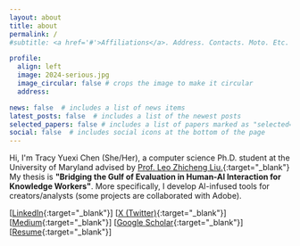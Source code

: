 ```yaml
---
layout: about
title: about
permalink: /
#subtitle: <a href='#'>Affiliations</a>. Address. Contacts. Moto. Etc.

profile:
  align: left
  image: 2024-serious.jpg
  image_circular: false # crops the image to make it circular
  address: 

news: false  # includes a list of news items
latest_posts: false  # includes a list of the newest posts
selected_papers: false # includes a list of papers marked as "selected={true}"
social: false  # includes social icons at the bottom of the page
---
```

Hi, I'm Tracy Yuexi Chen (She/Her), a computer science Ph.D. student at the University of Maryland advised by [Prof. Leo Zhicheng Liu.](https://zcliu.org/){:target="_blank"} My thesis is <b>"Bridging the Gulf of Evaluation in Human-AI Interaction for Knowledge Workers"</b>. More specifically, I develop AI-infused tools for creators/analysts (some projects are collaborated with Adobe). 

[[LinkedIn](https://www.linkedin.com/in/yuexi-tracy-chen-9186631a9/){:target="_blank"}]
[[X (Twitter)](https://twitter.com/tracyyxchen){:target="_blank"}]
[[Medium](https://medium.com/@tracyyxchen){:target="_blank"}]
[[Google Scholar](https://scholar.google.com/citations?user=eg8I0UUAAAAJ&hl=en){:target="_blank"}]
[[Resume](https://drive.google.com/file/d/15w1ACv12TmkpGQWJcq5yf2cWHmwAGnlC/view?usp=sharing){:target="_blank"}]